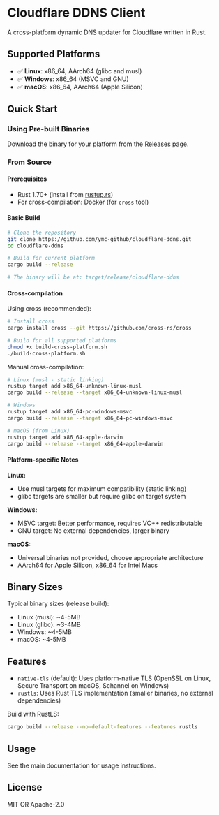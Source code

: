 # Cloudflare DDNS Client

A cross-platform dynamic DNS updater for Cloudflare written in Rust.

## Supported Platforms

- ✅ **Linux**: x86_64, AArch64 (glibc and musl)
- ✅ **Windows**: x86_64 (MSVC and GNU)
- ✅ **macOS**: x86_64, AArch64 (Apple Silicon)

## Quick Start

### Using Pre-built Binaries

Download the binary for your platform from the [Releases](https://github.com/ymc-github/cloudflare-ddns/releases) page.

### From Source

#### Prerequisites

- Rust 1.70+ (install from [rustup.rs](https://rustup.rs/))
- For cross-compilation: Docker (for `cross` tool)

#### Basic Build

```bash
# Clone the repository
git clone https://github.com/ymc-github/cloudflare-ddns.git
cd cloudflare-ddns

# Build for current platform
cargo build --release

# The binary will be at: target/release/cloudflare-ddns
```
#### Cross-compilation
Using cross (recommended):
```bash
# Install cross
cargo install cross --git https://github.com/cross-rs/cross

# Build for all supported platforms
chmod +x build-cross-platform.sh
./build-cross-platform.sh
```

Manual cross-compilation:
```bash
# Linux (musl - static linking)
rustup target add x86_64-unknown-linux-musl
cargo build --release --target x86_64-unknown-linux-musl

# Windows
rustup target add x86_64-pc-windows-msvc
cargo build --release --target x86_64-pc-windows-msvc

# macOS (from Linux)
rustup target add x86_64-apple-darwin
cargo build --release --target x86_64-apple-darwin
```


#### Platform-specific Notes

**Linux:**
- Use musl targets for maximum compatibility (static linking)
- glibc targets are smaller but require glibc on target system

**Windows:**
- MSVC target: Better performance, requires VC++ redistributable
- GNU target: No external dependencies, larger binary

**macOS:**
- Universal binaries not provided, choose appropriate architecture
- AArch64 for Apple Silicon, x86_64 for Intel Macs

## Binary Sizes

Typical binary sizes (release build):
- Linux (musl): ~4-5MB
- Linux (glibc): ~3-4MB  
- Windows: ~4-5MB
- macOS: ~4-5MB

## Features

- `native-tls` (default): Uses platform-native TLS (OpenSSL on Linux, Secure Transport on macOS, Schannel on Windows)
- `rustls`: Uses Rust TLS implementation (smaller binaries, no external dependencies)

Build with RustLS:
```bash
cargo build --release --no-default-features --features rustls
```

## Usage

See the main documentation for usage instructions.

## License

MIT OR Apache-2.0

